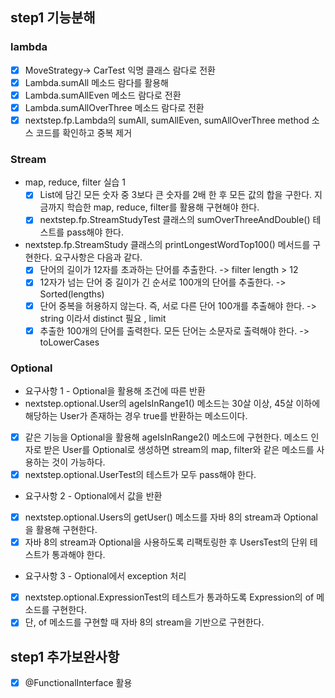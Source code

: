
## step1 기능분해
### lambda
* [X] MoveStrategy-> CarTest 익명 클래스 람다로 전환
* [X] Lambda.sumAll 메소드 람다를 활용해
* [X] Lambda.sumAllEven 메소드 람다로 전환
* [X] Lambda.sumAllOverThree 메소드 람다로 전환
* [X] nextstep.fp.Lambda의 sumAll, sumAllEven, sumAllOverThree method 소스 코드를 확인하고 중복 제거
### Stream
* map, reduce, filter 실습 1
    * [X] List에 담긴 모든 숫자 중 3보다 큰 숫자를 2배 한 후 모든 값의 합을 구한다. 지금까지 학습한 map, reduce, filter를 활용해 구현해야 한다.
    * [X] nextstep.fp.StreamStudyTest 클래스의 sumOverThreeAndDouble() 테스트를 pass해야 한다.
* nextstep.fp.StreamStudy 클래스의 printLongestWordTop100() 메서드를 구현한다. 요구사항은 다음과 같다.
    * [X] 단어의 길이가 12자를 초과하는 단어를 추출한다. -> filter length > 12
    * [X] 12자가 넘는 단어 중 길이가 긴 순서로 100개의 단어를 추출한다. -> Sorted(lengths)
    * [X] 단어 중복을 허용하지 않는다. 즉, 서로 다른 단어 100개를 추출해야 한다. -> string 이라서 distinct 필요 , limit
    * [X] 추출한 100개의 단어를 출력한다. 모든 단어는 소문자로 출력해야 한다. -> toLowerCases
### Optional
* 요구사항 1 - Optional을 활용해 조건에 따른 반환
* nextstep.optional.User의 ageIsInRange1() 메소드는 30살 이상, 45살 이하에 해당하는 User가 존재하는 경우 true를 반환하는 메소드이다.
* [X] 같은 기능을 Optional을 활용해 ageIsInRange2() 메소드에 구현한다. 메소드 인자로 받은 User를 Optional로 생성하면 stream의 map, filter와 같은 메소드를 사용하는 것이 가능하다.
* [X] nextstep.optional.UserTest의 테스트가 모두 pass해야 한다.
* 요구사항 2 - Optional에서 값을 반환
* [X] nextstep.optional.Users의 getUser() 메소드를 자바 8의 stream과 Optional을 활용해 구현한다.
* [X] 자바 8의 stream과 Optional을 사용하도록 리팩토링한 후 UsersTest의 단위 테스트가 통과해야 한다.
* 요구사항 3 - Optional에서 exception 처리
* [X] nextstep.optional.ExpressionTest의 테스트가 통과하도록 Expression의 of 메소드를 구현한다.
* [X] 단, of 메소드를 구현할 때 자바 8의 stream을 기반으로 구현한다.

## step1 추가보완사항
* [X] @FunctionalInterface 활용
